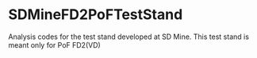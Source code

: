 # SDMineFD2PoFTestStand
Analysis codes for the test stand developed at SD Mine. This test stand is meant only for PoF FD2(VD)
